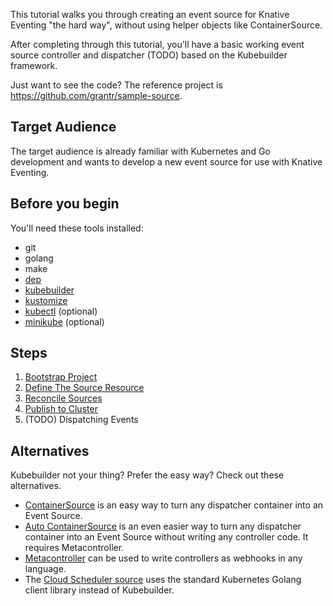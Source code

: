 This tutorial walks you through creating an event source for Knative Eventing
"the hard way", without using helper objects like ContainerSource.

After completing through this tutorial, you'll have a basic working event source
controller and dispatcher (TODO) based on the Kubebuilder framework.

Just want to see the code? The reference project is
https://github.com/grantr/sample-source.

## Target Audience

The target audience is already familiar with Kubernetes and Go development and
wants to develop a new event source for use with Knative Eventing.

## Before you begin

You'll need these tools installed:

- git
- golang
- make
- [dep](https://github.com/golang/dep)
- [kubebuilder](https://github.com/kubernetes-sigs/kubebuilder)
- [kustomize](https://github.com/kubernetes-sigs/kustomize)
- [kubectl](https://kubernetes.io/docs/tasks/tools/install-kubectl/) (optional)
- [minikube](https://github.com/kubernetes/minikube) (optional)

## Steps

1. [Bootstrap Project](./01-bootstrap.md)
1. [Define The Source Resource](./02-define-source.md)
1. [Reconcile Sources](./03-reconcile-sources.md)
1. [Publish to Cluster](./04-publish-to-cluster.md)
1. (TODO) Dispatching Events

## Alternatives

Kubebuilder not your thing? Prefer the easy way? Check out these alternatives.

- [ContainerSource](../../../eventing/sources/README.md#meta-sources) is an easy
  way to turn any dispatcher container into an Event Source.
- [Auto ContainerSource](../../../eventing/sources/README.md#meta-sources) is an
  even easier way to turn any dispatcher container into an Event Source without
  writing any controller code. It requires Metacontroller.
- [Metacontroller](https://metacontroller.app) can be used to write controllers
  as webhooks in any language.
- The [Cloud Scheduler source](https://github.com/vaikas-google/csr) uses the
  standard Kubernetes Golang client library instead of Kubebuilder.
